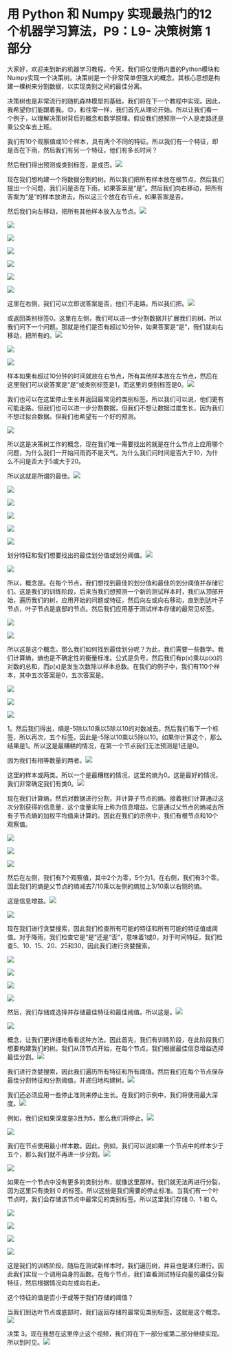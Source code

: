 # 用 Python 和 Numpy 实现最热门的12个机器学习算法，P9：L9- 决策树第 1 部分 

大家好，欢迎来到新的机器学习教程。今天，我们将仅使用内置的Python模块和Numpy实现一个决策树。决策树是一个非常简单但强大的概念。其核心思想是构建一棵树来分割数据，以实现类别之间的最佳分离。

决策树也是非常流行的随机森林模型的基础，我们将在下一个教程中实现。因此，我希望你们能跟着我。😊，和往常一样，我们首先从理论开始。所以让我们看一个例子，以理解决策树背后的概念和数学原理。假设我们想预测一个人是走路还是乘公交车去上班。

我们有10个观察值或10个样本，具有两个不同的特征。所以我们有一个特征，即是否在下雨，然后我们有另一个特征，他们有多长时间？

然后我们得出预测或类别标签，是或否。![](img/e1b43f93535591fc8a4dc158e9ae735d_1.png)

现在我们想构建一个将数据分割的树。所以我们把所有样本放在根节点，然后我们提出一个问题，我们问是否在下雨，如果答案是“是”。然后我们向右移动，把所有答案为“是”的样本放进去。所以这三个放在右节点，如果答案是否。

然后我们向左移动，把所有其他样本放入左节点。![](img/e1b43f93535591fc8a4dc158e9ae735d_3.png)

![](img/e1b43f93535591fc8a4dc158e9ae735d_4.png)

![](img/e1b43f93535591fc8a4dc158e9ae735d_5.png)

![](img/e1b43f93535591fc8a4dc158e9ae735d_6.png)

![](img/e1b43f93535591fc8a4dc158e9ae735d_7.png)

![](img/e1b43f93535591fc8a4dc158e9ae735d_8.png)

![](img/e1b43f93535591fc8a4dc158e9ae735d_9.png)

这里在右侧，我们可以立即说答案是否，他们不走路。所以我们把。![](img/e1b43f93535591fc8a4dc158e9ae735d_11.png)

或返回类别标签0。这里在左侧，我们可以进一步分割数据并扩展我们的树。所以我们问下一个问题。那就是他们是否有超过10分钟，如果答案是“是”，我们就向右移动，把所有的。![](img/e1b43f93535591fc8a4dc158e9ae735d_13.png)

![](img/e1b43f93535591fc8a4dc158e9ae735d_14.png)

![](img/e1b43f93535591fc8a4dc158e9ae735d_15.png)

样本如果有超过10分钟的时间就放在右节点，所有其他样本放在左节点，然后在这里我们可以说答案是“是”或类别标签是1，而这里的类别标签是0。![](img/e1b43f93535591fc8a4dc158e9ae735d_17.png)

我们也可以在这里停止生长并返回最常见的类别标签。所以我们可以说，他们更有可能走路。但我们也可以进一步分割数据，但我们不想让数据过度生长，因为我们不想过拟合数据。但我们也希望有一个好的预测。

![](img/e1b43f93535591fc8a4dc158e9ae735d_19.png)

所以这是决策树工作的概念，现在我们唯一需要找出的就是在什么节点上应用哪个问题，为什么我们一开始问雨而不是天气，为什么我们问时间是否大于10，为什么不问是否大于5或大于20。

所以这就是所谓的最佳。![](img/e1b43f93535591fc8a4dc158e9ae735d_21.png)

![](img/e1b43f93535591fc8a4dc158e9ae735d_22.png)

![](img/e1b43f93535591fc8a4dc158e9ae735d_23.png)

![](img/e1b43f93535591fc8a4dc158e9ae735d_24.png)

![](img/e1b43f93535591fc8a4dc158e9ae735d_25.png)

![](img/e1b43f93535591fc8a4dc158e9ae735d_26.png)

划分特征和我们想要找出的最佳划分值或划分阈值。![](img/e1b43f93535591fc8a4dc158e9ae735d_28.png)

![](img/e1b43f93535591fc8a4dc158e9ae735d_29.png)

所以，概念是。在每个节点，我们想找到最佳的划分值和最佳的划分阈值并存储它们。这是我们的训练阶段，后来当我们想预测一个新的测试样本时，我们从顶部开始，遍历我们的树，应用开始的问题或特征，然后向左或向右移动，直到到达叶子节点，叶子节点是底部的节点。然后我们应用基于测试样本存储的最常见标签。

![](img/e1b43f93535591fc8a4dc158e9ae735d_31.png)

![](img/e1b43f93535591fc8a4dc158e9ae735d_32.png)

所以这是这个概念。那么我们如何找到最佳划分呢？为此，我们需要一些数学。我们计算熵，熵也是不确定性的衡量标准。公式是负号，然后我们有p(x)乘以p(x)的对数的总和，而p(x)是发生次数除以样本总数。在我们的例子中，我们有110个样本，其中五次答案是0，五次答案是。

![](img/e1b43f93535591fc8a4dc158e9ae735d_34.png)

![](img/e1b43f93535591fc8a4dc158e9ae735d_35.png)

![](img/e1b43f93535591fc8a4dc158e9ae735d_36.png)

1。然后我们得出，熵是-5除以10乘以5除以10的对数减去。然后我们看下一个标签，所以再次，五个标签。因此是-5除以10乘以5除以10。如果你计算这个，那么结果是1。所以这是最糟糕的情况，在第一个节点我们无法预测是1还是0。

因为我们有相等数量的两者。![](img/e1b43f93535591fc8a4dc158e9ae735d_38.png)

这里的样本或两类。所以一个是最糟糕的情况，这里的熵为0。这是最好的情况，我们非常确定我们有类0。![](img/e1b43f93535591fc8a4dc158e9ae735d_40.png)

现在我们计算熵，然后对数据进行分割，并计算子节点的熵。接着我们计算通过这次分割获得的信息量，这个度量实际上称为信息增益。它是通过父节点的熵减去所有子节点熵的加权平均值来计算的。因此在我们的示例中，我们有根节点和10个观察值。

![](img/e1b43f93535591fc8a4dc158e9ae735d_42.png)

![](img/e1b43f93535591fc8a4dc158e9ae735d_43.png)

![](img/e1b43f93535591fc8a4dc158e9ae735d_44.png)

然后在左侧，我们有7个观察值，其中2个为零，5个为1。在右侧，我们有3个零。因此我们的熵是父节点的熵减去7/10乘以左侧的熵加上3/10乘以右侧的熵。

这是信息增益。![](img/e1b43f93535591fc8a4dc158e9ae735d_46.png)

![](img/e1b43f93535591fc8a4dc158e9ae735d_47.png)

现在我们进行贪婪搜索，因此我们检查所有可能的特征和所有可能的特征值或阈值。对于降雨，我们检查它是“是”还是“否”，意味着1或0，对于时间特征，我们检查5、10、15、20、25和30，因此我们进行贪婪搜索。

![](img/e1b43f93535591fc8a4dc158e9ae735d_49.png)

![](img/e1b43f93535591fc8a4dc158e9ae735d_50.png)

![](img/e1b43f93535591fc8a4dc158e9ae735d_51.png)

![](img/e1b43f93535591fc8a4dc158e9ae735d_52.png)

然后，我们存储或选择并存储最佳特征和最佳阈值。所以这是。![](img/e1b43f93535591fc8a4dc158e9ae735d_54.png)

![](img/e1b43f93535591fc8a4dc158e9ae735d_55.png)

概念，让我们更详细地看看这种方法。因此首先，我们有训练阶段，在此阶段我们想要构建我们的树。我们从顶节点开始，在每个节点，我们根据最佳信息增益选择最佳分割。![](img/e1b43f93535591fc8a4dc158e9ae735d_57.png)

我们进行贪婪搜索，因此我们遍历所有特征和所有阈值。然后我们在每个节点保存最佳分割特征和分割阈值，并递归地构建树。![](img/e1b43f93535591fc8a4dc158e9ae735d_59.png)

我们还必须应用一些停止准则来停止生长。在我们的示例中，我们将使用最大深度。![](img/e1b43f93535591fc8a4dc158e9ae735d_61.png)

例如，我们说如果深度是3且为5，那么我们将停止。![](img/e1b43f93535591fc8a4dc158e9ae735d_63.png)

![](img/e1b43f93535591fc8a4dc158e9ae735d_64.png)

我们在节点使用最小样本数。因此，例如，我们可以说如果一个节点中的样本少于五个，那么我们就不再进一步分割。![](img/e1b43f93535591fc8a4dc158e9ae735d_66.png)

![](img/e1b43f93535591fc8a4dc158e9ae735d_67.png)

如果在一个节点中没有更多的类别分布，就像这里那样。我们就无法再进行分裂，因为这里只有类别 0 的标签。所以这些是我们需要的停止标准。当我们有一个叶节点时，我们会存储该节点中最常见的类别标签。所以这里我们存储 0、1 和 0。

![](img/e1b43f93535591fc8a4dc158e9ae735d_69.png)

![](img/e1b43f93535591fc8a4dc158e9ae735d_70.png)

![](img/e1b43f93535591fc8a4dc158e9ae735d_71.png)

![](img/e1b43f93535591fc8a4dc158e9ae735d_72.png)

这是我们的训练阶段，随后在测试新样本时，我们遍历树，并且也是递归进行。因此我们实现一个调用自身的函数。在每个节点，我们查看测试特征向量的最佳分裂特征，然后根据情况向左或向右走。

这个特征的值是否小于或等于我们存储的阈值？

当我们到达叶节点或底部时，我们返回存储的最常见类别标签。这就是这个概念。![](img/e1b43f93535591fc8a4dc158e9ae735d_74.png)

决策 3。现在我想在这里停止这个视频，我们将在下一部分或第二部分继续实现。所以到时见。![](img/e1b43f93535591fc8a4dc158e9ae735d_76.png)

